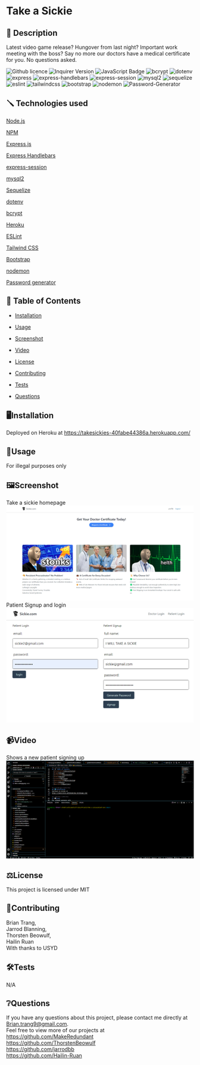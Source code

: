 # Take a Sickie

## 📄 Description 

Latest video game release? Hungover from last night? Important work meeting with the boss? Say no more our doctors have a medical certificate for you.
No questions asked. 

![Github licence](http://img.shields.io/badge/license-MIT-blue.svg)
![Inquirer Version](https://img.shields.io/badge/Inquirer-8.2.4-blue.svg)
![JavaScript Badge](https://img.shields.io/badge/JavaScript-100%25-yellow.svg)
![bcrypt](https://img.shields.io/badge/bcrypt-v5.0.0-blue)
![dotenv](https://img.shields.io/badge/dotenv-v8.2.0-green)
![express](https://img.shields.io/badge/express-v4.17.1-orange)
![express-handlebars](https://img.shields.io/badge/express--handlebars-v5.2.0-red)
![express-session](https://img.shields.io/badge/express--session-v1.17.1-yellow)
![mysql2](https://img.shields.io/badge/mysql2-v2.2.5-blueviolet)
![sequelize](https://img.shields.io/badge/sequelize-v6.3.5-important)
![eslint](https://img.shields.io/badge/eslint-v7.12.1-lightgrey)
![tailwindcss](https://img.shields.io/badge/Tailwind%20CSS-v2.2.16-red)
![bootstrap](https://img.shields.io/badge/Bootstrap-CSS%20Framework-blueviolet)
![nodemon](https://img.shields.io/badge/nodemon-3.0.1-black)
![Password-Generator](https://img.shields.io/badge/Password-Generator-green)

## 🪛 Technologies used 

<p><a href="https://nodejs.org/">Node.js</a></p>
<p><a href="https://www.npmjs.com/">NPM</a></p>
<p><a href="https://www.npmjs.com/package/express">Express.js</a></p>
<p><a href="https://www.npmjs.com/package/express-handlebars">Express Handlebars</a></p>
<p><a href="https://www.npmjs.com/package/express-session">express-session</a></p>
<p><a href="https://www.npmjs.com/package/mysql2">mysql2</a></p>
<p><a href="https://www.npmjs.com/package/sequelize">Sequelize</a></p>
<p><a href="https://www.npmjs.com/package/dotenv">dotenv</a></p>
<p><a href="https://www.npmjs.com/package/bcrypt">bcrypt</a></p>
<p><a href="https://heroku.com/">Heroku</a></p>
<p><a href="https://www.npmjs.com/package/eslint">ESLint</a></p>
<p><a href="https://www.npmjs.com/package/tailwindcss">Tailwind CSS</a></p>
<p><a href="https://www.npmjs.com/package/bootstrap">Bootstrap</a></p>
<p><a href="https://nodemon.io/">nodemon</a></p>
<p><a href="https://www.npmjs.com/package/generate-password">Password generator</a></p>

## 📓 Table of Contents

- [Installation](#%EF%B8%8Finstallation)
  
- [Usage](#usage)
  
- [Screenshot](#%EF%B8%8Fscreenshot)
  
- [Video](#video)
  
- [License](#%EF%B8%8Flicense)
  
- [Contributing](#contributing)
  
- [Tests](#%EF%B8%8Ftests)
  
- [Questions](#questions)
    
## 🖥️Installation 

Deployed on Heroku at 
https://takesickies-40fabe44386a.herokuapp.com/
  
## 💬Usage 

For illegal purposes only

## 🖼️Screenshot

Take a sickie homepage
![Homepage](./assets/Take%20a%20sickie.jpg.png)
Patient Signup and login 
![Patient-Signup](./assets/Patient_Signup.png)

## 📹Video

Shows a new patient signing up 
![Gif](./assets/Sickie.gif)

## ⚖️License 

This project is licensed under MIT
  
## 🤝Contributing 

Brian Trang,  
Jarrod Blanning,  
Thorsten Beowulf,  
Hailin Ruan    
With thanks to USYD
  
## 🛠️Tests

N/A
 
## ❔Questions

If you have any questions about this project, please contact me directly at Brian.trang9@gmail.com.  
Feel free to view more of our projects at   
https://github.com/MakeRedundant  
https://github.com/ThorstenBeowulf  
https://github.com/jarrodbb  
https://github.com/Hailin-Ruan  
